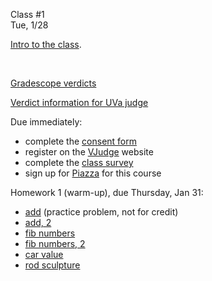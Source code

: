 <div class="lecture1">

<div class="column_date">
<p markdown="block">

Class #1 <br>
Tue, 1/28

</p>
</div>
<div class="column_materials">
<p markdown="block">


[Intro to the class](slides/01-course_intro.html).

<br>

[Gradescope verdicts](problem_grading.html)

[Verdict information for UVa judge](https://uva.onlinejudge.org/index.php?option=com_content&task=view&id=16&Itemid=31)


</p>
</div>

<div class="column_assign">
<p markdown="block">

Due immediately:

- complete the [consent form](https://forms.gle/d7VmK5Er8qGwrry48)
- register on the [VJudge](https://vjudge.net/) website
- complete the [class survey](https://forms.gle/n5EV5SPkf8DA4K7T6)
- sign up for [Piazza](https://piazza.com/nyu/spring2020/aps) for this course

Homework 1 (warm-up), due Thursday, Jan 31:

- [add](problems/add.pdf) (practice problem, not for credit)
- [add, 2](problems/add_2.pdf)
- [fib numbers](problems/fib_numbers.pdf)
- [fib numbers, 2](problems/fib_numbers_2.pdf)
- [car value](problems/car_value.pdf)
- [rod sculpture](problems/rod_sculpture.pdf)

</p>
</div>

</div>
